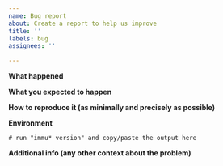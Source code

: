 ```yaml
---
name: Bug report
about: Create a report to help us improve
title: ''
labels: bug
assignees: ''

---
```


<!-- Please use this template while reporting a bug and provide as much info as possible. 
If applicable, add shell logs or screenshots to help explain your problem.
Thanks! -->

**What happened**

**What you expected to happen**

**How to reproduce it (as minimally and precisely as possible)**

**Environment**
```shell
# run "immu* version" and copy/paste the output here
```

**Additional info (any other context about the problem)**
